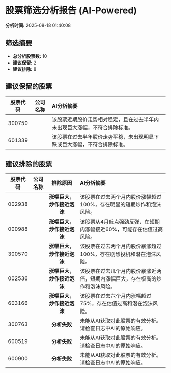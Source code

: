 # 股票筛选分析报告 (AI-Powered)

**分析时间:** 2025-08-18 01:40:08

## 筛选摘要

- **总分析股票数:** 10
- **建议保留:** 2
- **建议排除:** 8

## 建议保留的股票

| 股票代码 | 公司名称 | AI分析摘要 |
|:---:|:---:|:---|
| 300750 |  | 该股票近期股价走势相对稳定，且在过去半年内未出现巨大涨幅，不符合排除标准。 |
| 601339 |  | 该股票在过去半年股价走势平稳，未出现明显下跌或巨大涨幅，不符合排除标准。 |

## 建议排除的股票

| 股票代码 | 公司名称 | 排除原因 | AI分析摘要 |
|:---:|:---:|:---:|:---|
| 002938 |  | **涨幅巨大，炒作接近泡沫** | 该股票在过去两个月内股价涨幅超过100%，存在明显的短期炒作和泡沫风险。 |
| 000988 |  | **涨幅巨大，炒作接近泡沫** | 该股票从4月低点强劲反弹，在短期内涨幅接近60%，可能存在估值过高风险。 |
| 300570 |  | **涨幅巨大，炒作接近泡沫** | 该股票在过去两个月内股价暴涨超过100%，存在剧烈投机和潜在泡沫风险。 |
| 002536 |  | **涨幅巨大，炒作接近泡沫** | 该股票在过去几个月内股价暴涨近两倍，短期内涨幅巨大，存在极高的炒作和泡沫风险。 |
| 603166 |  | **涨幅巨大，炒作接近泡沫** | 该股票在过去六个月内涨幅超过75%，存在估值过高和潜在泡沫风险。 |
| 300763 |  | **分析失败** | 未能从AI获取对此股票的有效分析。请检查日志中AI的原始响应。 |
| 600519 |  | **分析失败** | 未能从AI获取对此股票的有效分析。请检查日志中AI的原始响应。 |
| 600900 |  | **分析失败** | 未能从AI获取对此股票的有效分析。请检查日志中AI的原始响应。 |
